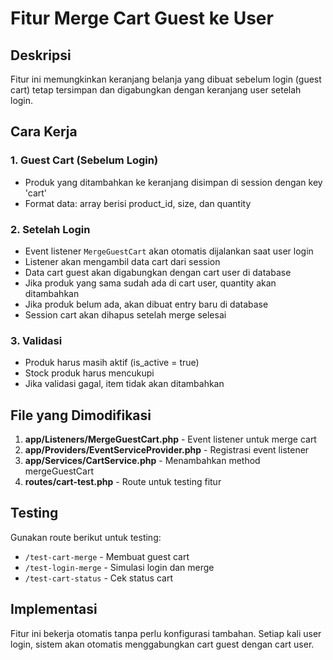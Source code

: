 # Fitur Merge Cart Guest ke User

## Deskripsi
Fitur ini memungkinkan keranjang belanja yang dibuat sebelum login (guest cart) tetap tersimpan dan digabungkan dengan keranjang user setelah login.

## Cara Kerja

### 1. Guest Cart (Sebelum Login)
- Produk yang ditambahkan ke keranjang disimpan di session dengan key 'cart'
- Format data: array berisi product_id, size, dan quantity

### 2. Setelah Login
- Event listener `MergeGuestCart` akan otomatis dijalankan saat user login
- Listener akan mengambil data cart dari session
- Data cart guest akan digabungkan dengan cart user di database
- Jika produk yang sama sudah ada di cart user, quantity akan ditambahkan
- Jika produk belum ada, akan dibuat entry baru di database
- Session cart akan dihapus setelah merge selesai

### 3. Validasi
- Produk harus masih aktif (is_active = true)
- Stock produk harus mencukupi
- Jika validasi gagal, item tidak akan ditambahkan

## File yang Dimodifikasi

1. **app/Listeners/MergeGuestCart.php** - Event listener untuk merge cart
2. **app/Providers/EventServiceProvider.php** - Registrasi event listener
3. **app/Services/CartService.php** - Menambahkan method mergeGuestCart
4. **routes/cart-test.php** - Route untuk testing fitur

## Testing

Gunakan route berikut untuk testing:
- `/test-cart-merge` - Membuat guest cart
- `/test-login-merge` - Simulasi login dan merge
- `/test-cart-status` - Cek status cart

## Implementasi

Fitur ini bekerja otomatis tanpa perlu konfigurasi tambahan. Setiap kali user login, sistem akan otomatis menggabungkan cart guest dengan cart user.